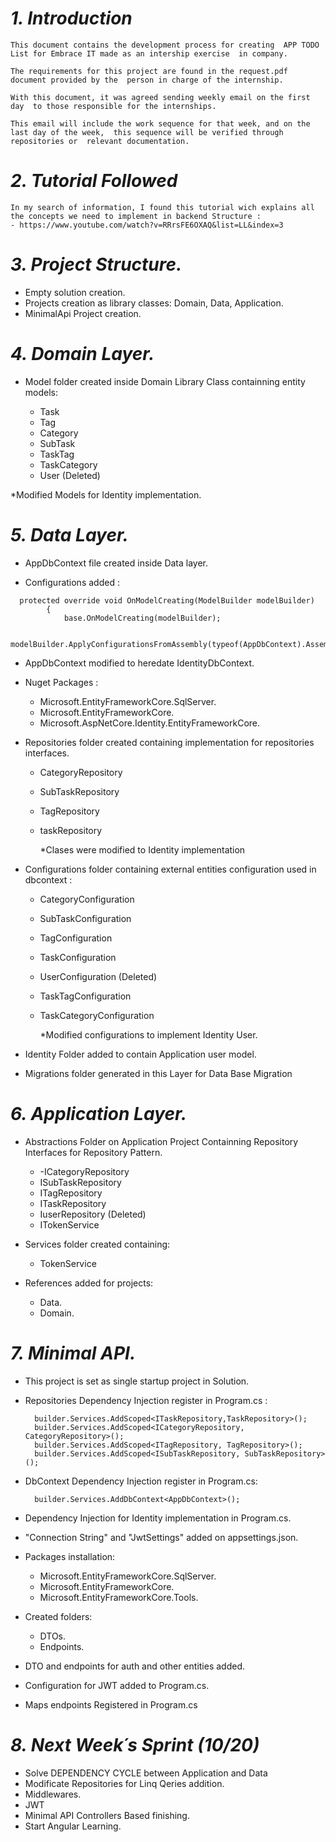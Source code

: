# ***1. Introduction***

	This document contains the development process for creating  APP TODO List for Embrace IT made as an intership exercise  in company.

	The requirements for this project are found in the request.pdf document provided by the  person in charge of the internship.

	With this document, it was agreed sending weekly email on the first day  to those responsible for the internships.

	This email will include the work sequence for that week, and on the last day of the week,  this sequence will be verified through repositories or  relevant documentation.

# ***2. Tutorial Followed***

	In my search of information, I found this tutorial wich explains all the concepts we need to implement in backend Structure : 
	- https://www.youtube.com/watch?v=RRrsFE6OXAQ&list=LL&index=3 
  
# ***3. Project Structure.***
  
  - Empty solution creation.
  - Projects creation as library classes:  Domain, Data, Application.
  - MinimalApi Project creation.

# ***4. Domain Layer.***

- Model folder created inside Domain Library Class containning entity models:
  
  - Task
  - Tag
  - Category
  - SubTask
  - TaskTag
  - TaskCategory
  - User (Deleted)

*Modified Models for Identity implementation.

# ***5. Data Layer.***

- AppDbContext file created inside Data layer.

- Configurations added :

```
  protected override void OnModelCreating(ModelBuilder modelBuilder)
        {
            base.OnModelCreating(modelBuilder);
            
            modelBuilder.ApplyConfigurationsFromAssembly(typeof(AppDbContext).Assembly);
```

- AppDbContext modified to heredate IdentityDbContext.

- Nuget Packages :
  - Microsoft.EntityFrameworkCore.SqlServer. 
  - Microsoft.EntityFrameworkCore.
  - Microsoft.AspNetCore.Identity.EntityFrameworkCore.

- Repositories folder created containing implementation for repositories interfaces.
  - CategoryRepository
  - SubTaskRepository
  - TagRepository
  - taskRepository

	*Clases were modified to Identity implementation

- Configurations folder containing external entities configuration used in dbcontext :

  - CategoryConfiguration
  - SubTaskConfiguration
  - TagConfiguration
  - TaskConfiguration
  - UserConfiguration (Deleted)
  - TaskTagConfiguration
  - TaskCategoryConfiguration

	*Modified configurations to implement Identity User.

- Identity Folder added to contain Application user model.

- Migrations folder generated in this Layer for Data Base Migration

# ***6. Application Layer.***
	
- Abstractions Folder on Application Project Containning Repository Interfaces for Repository Pattern.

  - -ICategoryRepository
  - ISubTaskRepository
  - ITagRepository
  - ITaskRepository
  - IuserRepository (Deleted)
  - ITokenService
 
- Services folder created containing:

  - TokenService

- References added for projects:
  
	- Data.
 	- Domain.
 
# ***7. Minimal API.***

- This project is set as single startup project in Solution.
    
- Repositories Dependency Injection register in Program.cs :

  ```
    builder.Services.AddScoped<ITaskRepository,TaskRepository>();
    builder.Services.AddScoped<ICategoryRepository, CategoryRepository>();
    builder.Services.AddScoped<ITagRepository, TagRepository>();
    builder.Services.AddScoped<ISubTaskRepository, SubTaskRepository>();
  ```

- DbContext Dependency Injection register in Program.cs:
	
  ```
    builder.Services.AddDbContext<AppDbContext>();   
  ```

- Dependency Injection for Identity implementation in Program.cs.
  
- "Connection String" and "JwtSettings" added on appsettings.json.

- Packages installation:

	- Microsoft.EntityFrameworkCore.SqlServer.
	- Microsoft.EntityFrameworkCore.
	- Microsoft.EntityFrameworkCore.Tools.

- Created folders:

	- DTOs.
   	- Endpoints.

- DTO and endpoints for auth and other entities added.

- Configuration for JWT added to Program.cs.

- Maps endpoints Registered in Program.cs

# ***8. Next Week´s Sprint (10/20)***

- Solve  DEPENDENCY CYCLE between Application and Data
- Modificate Repositories for Linq Qeries addition.
- Middlewares.
- JWT
- Minimal API Controllers Based finishing.
- Start Angular Learning. 	
	

